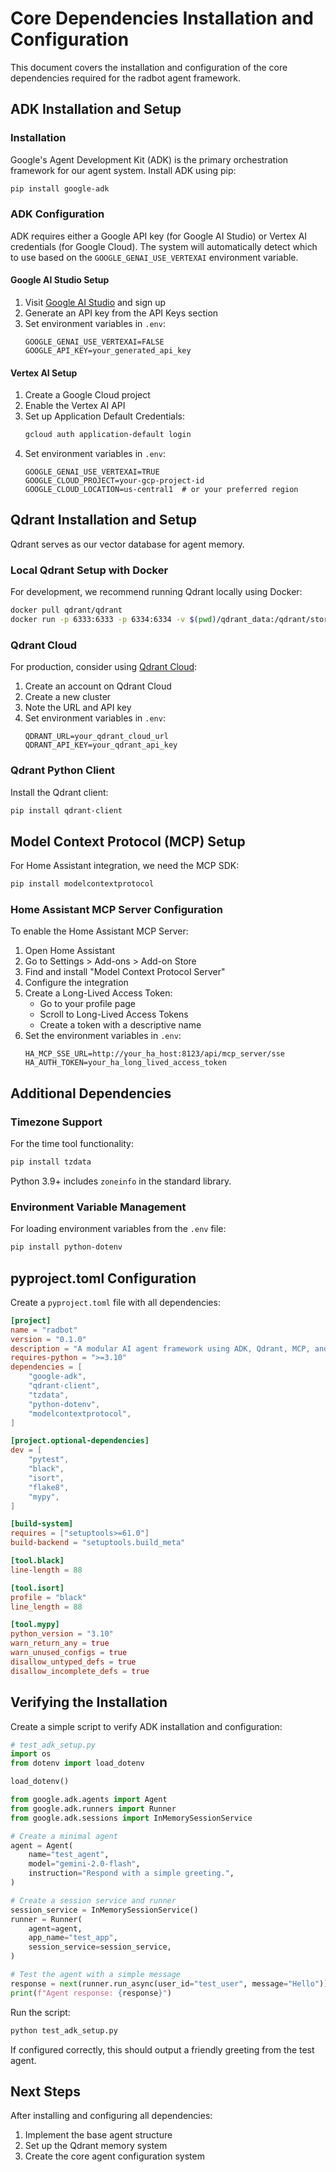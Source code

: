 # Core Dependencies Installation and Configuration

This document covers the installation and configuration of the core dependencies required for the radbot agent framework.

## ADK Installation and Setup

### Installation

Google's Agent Development Kit (ADK) is the primary orchestration framework for our agent system. Install ADK using pip:

```bash
pip install google-adk
```

### ADK Configuration

ADK requires either a Google API key (for Google AI Studio) or Vertex AI credentials (for Google Cloud). The system will automatically detect which to use based on the `GOOGLE_GENAI_USE_VERTEXAI` environment variable.

#### Google AI Studio Setup

1. Visit [Google AI Studio](https://ai.google.dev/) and sign up
2. Generate an API key from the API Keys section
3. Set environment variables in `.env`:
   ```
   GOOGLE_GENAI_USE_VERTEXAI=FALSE
   GOOGLE_API_KEY=your_generated_api_key
   ```

#### Vertex AI Setup

1. Create a Google Cloud project
2. Enable the Vertex AI API
3. Set up Application Default Credentials:
   ```bash
   gcloud auth application-default login
   ```
4. Set environment variables in `.env`:
   ```
   GOOGLE_GENAI_USE_VERTEXAI=TRUE
   GOOGLE_CLOUD_PROJECT=your-gcp-project-id
   GOOGLE_CLOUD_LOCATION=us-central1  # or your preferred region
   ```

## Qdrant Installation and Setup

Qdrant serves as our vector database for agent memory.

### Local Qdrant Setup with Docker

For development, we recommend running Qdrant locally using Docker:

```bash
docker pull qdrant/qdrant
docker run -p 6333:6333 -p 6334:6334 -v $(pwd)/qdrant_data:/qdrant/storage qdrant/qdrant
```

### Qdrant Cloud

For production, consider using [Qdrant Cloud](https://qdrant.tech/cloud):

1. Create an account on Qdrant Cloud
2. Create a new cluster
3. Note the URL and API key
4. Set environment variables in `.env`:
   ```
   QDRANT_URL=your_qdrant_cloud_url
   QDRANT_API_KEY=your_qdrant_api_key
   ```

### Qdrant Python Client

Install the Qdrant client:

```bash
pip install qdrant-client
```

## Model Context Protocol (MCP) Setup

For Home Assistant integration, we need the MCP SDK:

```bash
pip install modelcontextprotocol
```

### Home Assistant MCP Server Configuration

To enable the Home Assistant MCP Server:

1. Open Home Assistant
2. Go to Settings > Add-ons > Add-on Store
3. Find and install "Model Context Protocol Server"
4. Configure the integration
5. Create a Long-Lived Access Token:
   - Go to your profile page
   - Scroll to Long-Lived Access Tokens
   - Create a token with a descriptive name
6. Set the environment variables in `.env`:
   ```
   HA_MCP_SSE_URL=http://your_ha_host:8123/api/mcp_server/sse
   HA_AUTH_TOKEN=your_ha_long_lived_access_token
   ```

## Additional Dependencies

### Timezone Support

For the time tool functionality:

```bash
pip install tzdata
```

Python 3.9+ includes `zoneinfo` in the standard library.

### Environment Variable Management

For loading environment variables from the `.env` file:

```bash
pip install python-dotenv
```

## pyproject.toml Configuration

Create a `pyproject.toml` file with all dependencies:

```toml
[project]
name = "radbot"
version = "0.1.0"
description = "A modular AI agent framework using ADK, Qdrant, MCP, and A2A"
requires-python = ">=3.10"
dependencies = [
    "google-adk",
    "qdrant-client",
    "tzdata",
    "python-dotenv",
    "modelcontextprotocol",
]

[project.optional-dependencies]
dev = [
    "pytest",
    "black",
    "isort",
    "flake8",
    "mypy",
]

[build-system]
requires = ["setuptools>=61.0"]
build-backend = "setuptools.build_meta"

[tool.black]
line-length = 88

[tool.isort]
profile = "black"
line_length = 88

[tool.mypy]
python_version = "3.10"
warn_return_any = true
warn_unused_configs = true
disallow_untyped_defs = true
disallow_incomplete_defs = true
```

## Verifying the Installation

Create a simple script to verify ADK installation and configuration:

```python
# test_adk_setup.py
import os
from dotenv import load_dotenv

load_dotenv()

from google.adk.agents import Agent
from google.adk.runners import Runner
from google.adk.sessions import InMemorySessionService

# Create a minimal agent
agent = Agent(
    name="test_agent",
    model="gemini-2.0-flash",
    instruction="Respond with a simple greeting.",
)

# Create a session service and runner
session_service = InMemorySessionService()
runner = Runner(
    agent=agent,
    app_name="test_app",
    session_service=session_service,
)

# Test the agent with a simple message
response = next(runner.run_async(user_id="test_user", message="Hello"))
print(f"Agent response: {response}")
```

Run the script:

```bash
python test_adk_setup.py
```

If configured correctly, this should output a friendly greeting from the test agent.

## Next Steps

After installing and configuring all dependencies:

1. Implement the base agent structure
2. Set up the Qdrant memory system
3. Create the core agent configuration system